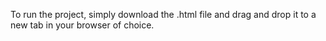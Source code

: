 To run the project, simply download the .html file and drag and drop it to a new tab in your browser of choice. 